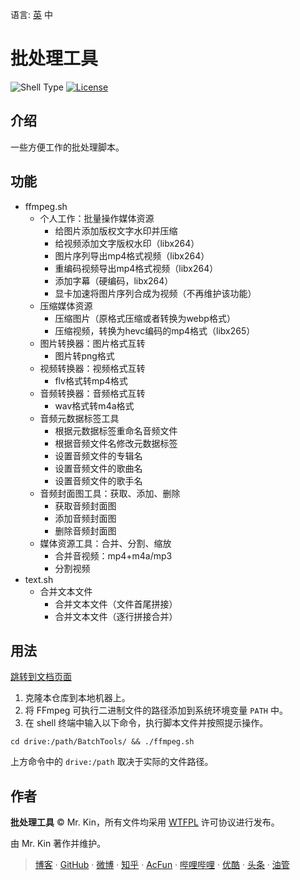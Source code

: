 语言: [英][Readme] 中

[Readme]: ./README.md

# 批处理工具
![Shell Type][] [![License][]](./LICENSE)

[Shell Type]: https://img.shields.io/badge/shell-Git_Bash_|_Zsh-blue
[License]: https://img.shields.io/github/license/Mister-Kin/BatchTools?color=blue

## 介绍
一些方便工作的批处理脚本。

## 功能
- ffmpeg.sh
  - 个人工作：批量操作媒体资源
    - 给图片添加版权文字水印并压缩
    - 给视频添加文字版权水印（libx264）
    - 图片序列导出mp4格式视频（libx264）
    - 重编码视频导出mp4格式视频（libx264）
    - 添加字幕（硬编码，libx264）
    - 显卡加速将图片序列合成为视频（不再维护该功能）
  - 压缩媒体资源
    - 压缩图片（原格式压缩或者转换为webp格式）
    - 压缩视频，转换为hevc编码的mp4格式（libx265）
  - 图片转换器：图片格式互转
    - 图片转png格式
  - 视频转换器：视频格式互转
    - flv格式转mp4格式
  - 音频转换器：音频格式互转
    - wav格式转m4a格式
  - 音频元数据标签工具
    - 根据元数据标签重命名音频文件
    - 根据音频文件名修改元数据标签
    - 设置音频文件的专辑名
    - 设置音频文件的歌曲名
    - 设置音频文件的歌手名
  - 音频封面图工具：获取、添加、删除
    - 获取音频封面图
    - 添加音频封面图
    - 删除音频封面图
  - 媒体资源工具：合并、分割、缩放
    - 合并音视频：mp4+m4a/mp3
    - 分割视频
- text.sh
  - 合并文本文件
    - 合并文本文件（文件首尾拼接）
    - 合并文本文件（逐行拼接合并）

## 用法
[跳转到文档页面][]

[跳转到文档页面]: https://mister-kin.github.io/works/software-works/batch-tools/

1. 克隆本仓库到本地机器上。
2. 将 FFmpeg 可执行二进制文件的路径添加到系统环境变量 `PATH` 中。
3. 在 shell 终端中输入以下命令，执行脚本文件并按照提示操作。

`cd drive:/path/BatchTools/ && ./ffmpeg.sh`

上方命令中的 `drive:/path` 取决于实际的文件路径。

## 作者
**批处理工具** © Mr. Kin，所有文件均采用 [WTFPL][] 许可协议进行发布。

由 Mr. Kin 著作并维护。

> [博客][] · [GitHub][] · [微博][] · [知乎][] · [AcFun][] · [哔哩哔哩][] · [优酷][] · [头条][] · [油管][]

[WTFPL]: ./LICENSE
[博客]: https://mister-kin.github.io
[GitHub]: https://github.com/mister-kin
[微博]: https://weibo.com/6270111192
[知乎]: https://www.zhihu.com/people/drwu-94
[哔哩哔哩]: http://space.bilibili.com/17025250?
[优酷]: http://i.youku.com/i/UNjA3MTk5Mjgw?spm=a2hzp.8253869.0.0
[头条]: https://www.toutiao.com/c/user/835254071079053/#mid=1663279303982091
[油管]: https://www.youtube.com/@Mister-Kin
[AcFun]: https://www.acfun.cn/u/73269306
